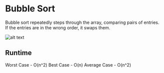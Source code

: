 # Bubble Sort
Bubble sort repeatedly steps through the array, comparing pairs of entries. If
the entries are in the wrong order, it swaps them.

![alt text](https://upload.wikimedia.org/wikipedia/commons/5/54/Sorting_bubblesort_anim.gif)

## Runtime
Worst Case   - O(n^2)
Best Case    - O(n)
Average Case - O(n^2)
